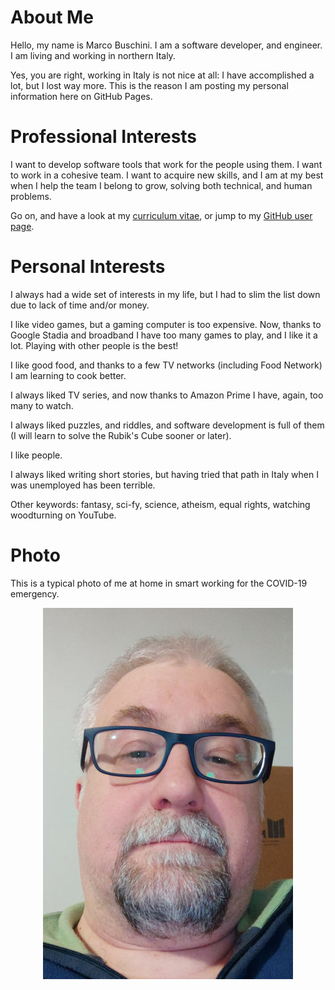 About Me
========

Hello, my name is Marco Buschini. I am a software developer, and engineer. I am living and working in northern Italy.

Yes, you are right, working in Italy is not nice at all: I have accomplished a lot, but I lost way more.
This is the reason I am posting my personal information here on GitHub Pages.

Professional Interests
======================

I want to develop software tools that work for the people using them.
I want to work in a cohesive team.
I want to acquire new skills, and I am at my best when I help the team I belong to grow, solving both technical, and human problems.

Go on, and have a look at my [curriculum vitae](curriculum.html), or jump to my [GitHub user page](https://www.github.com/marcobuschini).

Personal Interests
==================

I always had a wide set of interests in my life, but I had to slim the list down due to lack of time and/or money.

I like video games, but a gaming computer is too expensive.
Now, thanks to Google Stadia and broadband I have too many games to play, and I like it a lot.
Playing with other people is the best!

I like good food, and thanks to a few TV networks (including Food Network) I am learning to cook better.

I always liked TV series, and now thanks to Amazon Prime I have, again, too many to watch.

I always liked puzzles, and riddles, and software development is full of them (I will learn to solve the Rubik's Cube sooner or later).

I like people.

I always liked writing short stories, but having tried that path in Italy when I was unemployed has been terrible.

Other keywords: fantasy, sci-fy, science, atheism, equal rights, watching woodturning on YouTube.


Photo
=====
This is a typical photo of me at home in smart working for the COVID-19 emergency.

<p align="center">
  <img alt="Marco Buschini" src="./Marco%20Buschini.jpg">
</p>